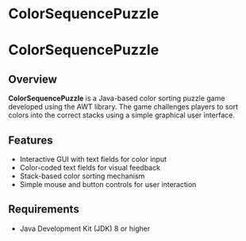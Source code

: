 # ColorSequencePuzzle
# ColorSequencePuzzle

## Overview
**ColorSequencePuzzle** is a Java-based color sorting puzzle game developed using the AWT library. The game challenges players to sort colors into the correct stacks using a simple graphical user interface.

## Features
- Interactive GUI with text fields for color input
- Color-coded text fields for visual feedback
- Stack-based color sorting mechanism
- Simple mouse and button controls for user interaction

## Requirements
- Java Development Kit (JDK) 8 or higher
